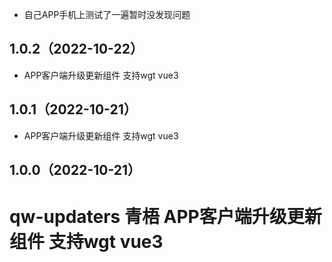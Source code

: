 - 自己APP手机上测试了一遍暂时没发现问题
## 1.0.2（2022-10-22）
- APP客户端升级更新组件 支持wgt vue3
## 1.0.1（2022-10-21）
- APP客户端升级更新组件 支持wgt vue3
## 1.0.0（2022-10-21）
# qw-updaters 青梧 APP客户端升级更新组件 支持wgt vue3
